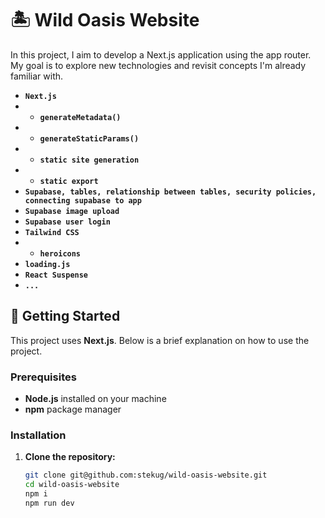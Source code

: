 # 🏝️ Wild Oasis Website

In this project, I aim to develop a Next.js application using the app router. My goal is to explore new technologies and revisit concepts I'm already familiar with.

- **`Next.js`**
- - **`generateMetadata()`**
- - **`generateStaticParams()`**
- - **`static site generation`**
- - **`static export`**
- **`Supabase, tables, relationship between tables, security policies, connecting supabase to app`**
- **`Supabase image upload`**
- **`Supabase user login`**
- **`Tailwind CSS`**
- - **`heroicons`**
- **`loading.js`**
- **`React Suspense`**
- **`...`**

## 🚀 Getting Started

This project uses **Next.js**. Below is a brief explanation on how to use the project.

### Prerequisites

- **Node.js** installed on your machine
- **npm** package manager

### Installation

1. **Clone the repository:**

   ```bash
   git clone git@github.com:stekug/wild-oasis-website.git
   cd wild-oasis-website
   npm i
   npm run dev
   ```
